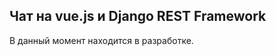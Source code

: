 Чат на vue.js и Django REST Framework
------------------------------------
В данный момент находится в разработке.
